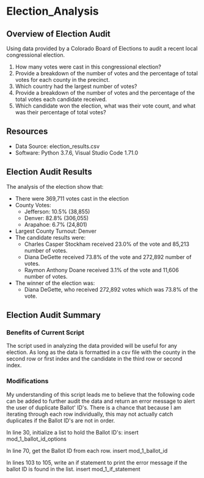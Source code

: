 # Election_Analysis

## Overview of Election Audit
Using data provided by a Colorado Board of Elections to audit a recent local congressional election.

1. How many votes were cast in this congressional election?
2. Provide a breakdown of the number of votes and the percentage of total votes for each county in the precinct.
3. Which country had the largest number of votes?
4. Provide a breakdown of the number of votes and the percentage of the total votes each candidate received.
5. Which candidate won the election, what was their vote count, and what was their percentage of total votes?

## Resources
- Data Source: election_results.csv
- Software: Python 3.7.6, Visual Studio Code 1.71.0

## Election Audit Results
The analysis of the election show that:
- There were 369,711 votes cast in the election
- County Votes:
     - Jefferson:  10.5% (38,855)
     - Denver:  82.8% (306,055)
     - Arapahoe:  6.7% (24,801)
- Largest County Turnout: Denver
- The candidate results were:
    - Charles Casper Stockham received 23.0% of the vote and 85,213 number of votes.
    - Diana DeGette received 73.8% of the vote and 272,892 number of votes.
    - Raymon Anthony Doane received 3.1% of the vote and 11,606 number of votes.
- The winner of the election was:
    - Diana DeGette, who received 272,892 votes which was 73.8% of the vote.

## Election Audit Summary

### Benefits of Current Script
The script used in analyzing the data provided will be useful for any election. As long as the data is formatted in a csv file with the county in the second row or first index and the candidate in the third row or second index. 

### Modifications

My understanding of this script leads me to believe that the following code can be added to further audit the data and return an error message to alert the user of duplicate Ballot' ID's. There is a chance that because I am iterating through each row individually, this may not actually catch duplicates if the Ballot ID's are not in order. 

In line 30, initialize a list to hold the Ballot ID's:
insert mod_1_ballot_id_options


In line 70, get the Ballot ID from each row.
insert mod_1_ballot_id


In lines 103 to 105, write an if statement to print the error message if the ballot ID is found in the list. 
insert mod_1_if_statement







    

